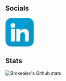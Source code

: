 ## Socials

[![**Follow me on Linkedin**](assets/images/icons/linkedin_90x90.png)](https://www.linkedin.com/in/alexduthielnkdn/)

## Stats

![Brokealex's Github stats](https://github-readme-stats.vercel.app/api?username=brokealex&show_icons=true&theme=solarized-dark&count_private=true)
